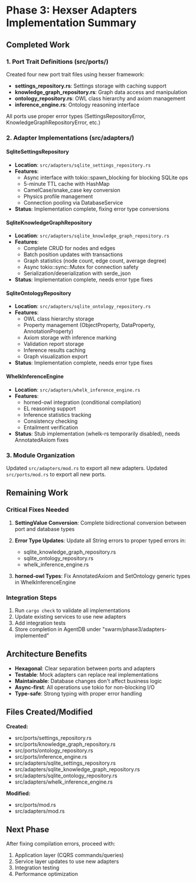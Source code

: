# Phase 3: Hexser Adapters Implementation Summary

## Completed Work

### 1. Port Trait Definitions (src/ports/)
Created four new port trait files using hexser framework:

- **settings_repository.rs**: Settings storage with caching support
- **knowledge_graph_repository.rs**: Graph data access and manipulation
- **ontology_repository.rs**: OWL class hierarchy and axiom management
- **inference_engine.rs**: Ontology reasoning interface

All ports use proper error types (SettingsRepositoryError, KnowledgeGraphRepositoryError, etc.)

### 2. Adapter Implementations (src/adapters/)

#### SqliteSettingsRepository
- **Location**: `src/adapters/sqlite_settings_repository.rs`
- **Features**:
  - Async interface with tokio::spawn_blocking for blocking SQLite ops
  - 5-minute TTL cache with HashMap
  - CamelCase/snake_case key conversion
  - Physics profile management
  - Connection pooling via DatabaseService
- **Status**: Implementation complete, fixing error type conversions

#### SqliteKnowledgeGraphRepository
- **Location**: `src/adapters/sqlite_knowledge_graph_repository.rs`
- **Features**:
  - Complete CRUD for nodes and edges
  - Batch position updates with transactions
  - Graph statistics (node count, edge count, average degree)
  - Async tokio::sync::Mutex for connection safety
  - Serialization/deserialization with serde_json
- **Status**: Implementation complete, needs error type fixes

#### SqliteOntologyRepository
- **Location**: `src/adapters/sqlite_ontology_repository.rs`
- **Features**:
  - OWL class hierarchy storage
  - Property management (ObjectProperty, DataProperty, AnnotationProperty)
  - Axiom storage with inference marking
  - Validation report storage
  - Inference results caching
  - Graph visualization export
- **Status**: Implementation complete, needs error type fixes

#### WhelkInferenceEngine
- **Location**: `src/adapters/whelk_inference_engine.rs`
- **Features**:
  - horned-owl integration (conditional compilation)
  - EL reasoning support
  - Inference statistics tracking
  - Consistency checking
  - Entailment verification
- **Status**: Stub implementation (whelk-rs temporarily disabled), needs AnnotatedAxiom fixes

### 3. Module Organization

Updated `src/adapters/mod.rs` to export all new adapters.
Updated `src/ports/mod.rs` to export all new ports.

## Remaining Work

### Critical Fixes Needed

1. **SettingValue Conversion**: Complete bidirectional conversion between port and database types
2. **Error Type Updates**: Update all String errors to proper typed errors in:
   - sqlite_knowledge_graph_repository.rs
   - sqlite_ontology_repository.rs
   - whelk_inference_engine.rs

3. **horned-owl Types**: Fix AnnotatedAxiom and SetOntology generic types in WhelkInferenceEngine

### Integration Steps

1. Run `cargo check` to validate all implementations
2. Update existing services to use new adapters
3. Add integration tests
4. Store completion in AgentDB under "swarm/phase3/adapters-implemented"

## Architecture Benefits

- **Hexagonal**: Clear separation between ports and adapters
- **Testable**: Mock adapters can replace real implementations
- **Maintainable**: Database changes don't affect business logic
- **Async-first**: All operations use tokio for non-blocking I/O
- **Type-safe**: Strong typing with proper error handling

## Files Created/Modified

**Created:**
- src/ports/settings_repository.rs
- src/ports/knowledge_graph_repository.rs
- src/ports/ontology_repository.rs
- src/ports/inference_engine.rs
- src/adapters/sqlite_settings_repository.rs
- src/adapters/sqlite_knowledge_graph_repository.rs
- src/adapters/sqlite_ontology_repository.rs
- src/adapters/whelk_inference_engine.rs

**Modified:**
- src/ports/mod.rs
- src/adapters/mod.rs

## Next Phase

After fixing compilation errors, proceed with:
1. Application layer (CQRS commands/queries)
2. Service layer updates to use new adapters
3. Integration testing
4. Performance optimization

